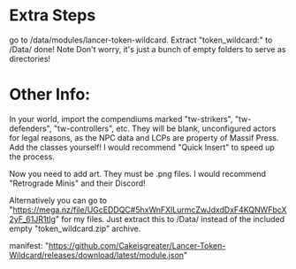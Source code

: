 # Extra Steps
go to /data/modules/lancer-token-wildcard.
Extract "token_wildcard:" to /Data/
done!
Note Don't worry, it's just a bunch of empty folders to serve as directories!


# Other Info:
In your world, import the compendiums marked "tw-strikers", "tw-defenders", "tw-controllers", etc. They will be blank, unconfigured actors for legal reasons, as the NPC data and LCPs are property of Massif Press. Add the classes yourself! I would recommend "Quick Insert" to speed up the process.

Now you need to add art. They must be .png files. I would recommend "Retrograde Minis" and their Discord!

Alternatively you can go to "https://mega.nz/file/UGcEDDQC#5hxWnFXlLurmcZwJdxdDxF4KQNWFbcX2yF_61JR1tlg" for my files. Just extract this to /Data/ instead of the included empty "token_wildcard.zip" archive.

manifest: "https://github.com/Cakeisgreater/Lancer-Token-Wildcard/releases/download/latest/module.json"
